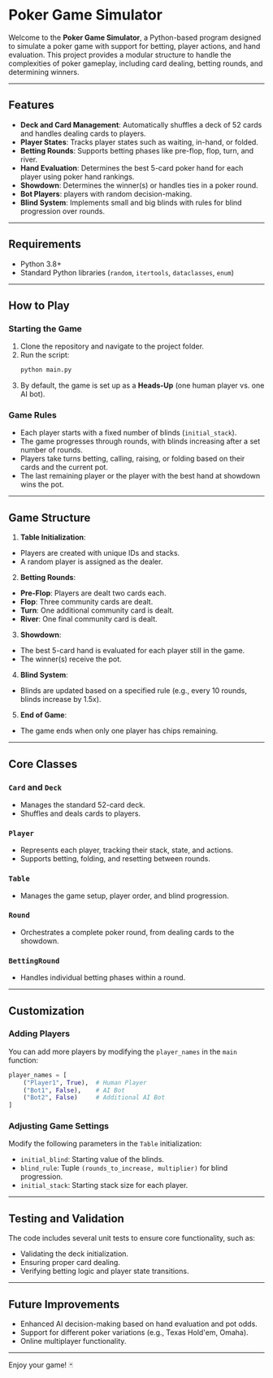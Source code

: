 # Poker Game Simulator

Welcome to the **Poker Game Simulator**, a Python-based program designed to simulate a poker game with support for betting, player actions, and hand evaluation. This project provides a modular structure to handle the complexities of poker gameplay, including card dealing, betting rounds, and determining winners.

---

## Features
- **Deck and Card Management**: Automatically shuffles a deck of 52 cards and handles dealing cards to players.
- **Player States**: Tracks player states such as waiting, in-hand, or folded.
- **Betting Rounds**: Supports betting phases like pre-flop, flop, turn, and river.
- **Hand Evaluation**: Determines the best 5-card poker hand for each player using poker hand rankings.
- **Showdown**: Determines the winner(s) or handles ties in a poker round.
- **Bot Players**: players with random decision-making.
- **Blind System**: Implements small and big blinds with rules for blind progression over rounds.

---

## Requirements
- Python 3.8+
- Standard Python libraries (`random`, `itertools`, `dataclasses`, `enum`)

---

## How to Play

### Starting the Game
1. Clone the repository and navigate to the project folder.
2. Run the script:
   ```bash
   python main.py
    ```
3. By default, the game is set up as a **Heads-Up** (one human player vs. one AI bot).

### Game Rules
- Each player starts with a fixed number of blinds (`initial_stack`).
- The game progresses through rounds, with blinds increasing after a set number of rounds.
- Players take turns betting, calling, raising, or folding based on their cards and the current pot.
- The last remaining player or the player with the best hand at showdown wins the pot.

---

## Game Structure
1. **Table Initialization**:
- Players are created with unique IDs and stacks.
- A random player is assigned as the dealer.

2. **Betting Rounds**:
- **Pre-Flop**: Players are dealt two cards each.
- **Flop**: Three community cards are dealt.
- **Turn**: One additional community card is dealt.
- **River**: One final community card is dealt.

3. **Showdown**:
- The best 5-card hand is evaluated for each player still in the game.
- The winner(s) receive the pot.

4. **Blind System**:
- Blinds are updated based on a specified rule (e.g., every 10 rounds, blinds increase by 1.5x).

5. **End of Game**:
- The game ends when only one player has chips remaining.

---

## Core Classes

### `Card` and `Deck`
- Manages the standard 52-card deck.
- Shuffles and deals cards to players.

### `Player`
- Represents each player, tracking their stack, state, and actions.
- Supports betting, folding, and resetting between rounds.

### `Table`
- Manages the game setup, player order, and blind progression.

### `Round`
- Orchestrates a complete poker round, from dealing cards to the showdown.

### `BettingRound`
- Handles individual betting phases within a round.

---

## Customization

### Adding Players
You can add more players by modifying the `player_names` in the `main` function:
```python
player_names = [
    ("Player1", True),  # Human Player
    ("Bot1", False),    # AI Bot
    ("Bot2", False)     # Additional AI Bot
] 
```
### Adjusting Game Settings
Modify the following parameters in the `Table` initialization:
- `initial_blind`: Starting value of the blinds.
- `blind_rule`: Tuple `(rounds_to_increase, multiplier)` for blind progression.
- `initial_stack`: Starting stack size for each player.

---

## Testing and Validation
The code includes several unit tests to ensure core functionality, such as:
- Validating the deck initialization.
- Ensuring proper card dealing.
- Verifying betting logic and player state transitions.

---

## Future Improvements
- Enhanced AI decision-making based on hand evaluation and pot odds.
- Support for different poker variations (e.g., Texas Hold'em, Omaha).
- Online multiplayer functionality.

---

Enjoy your game! 🃏
